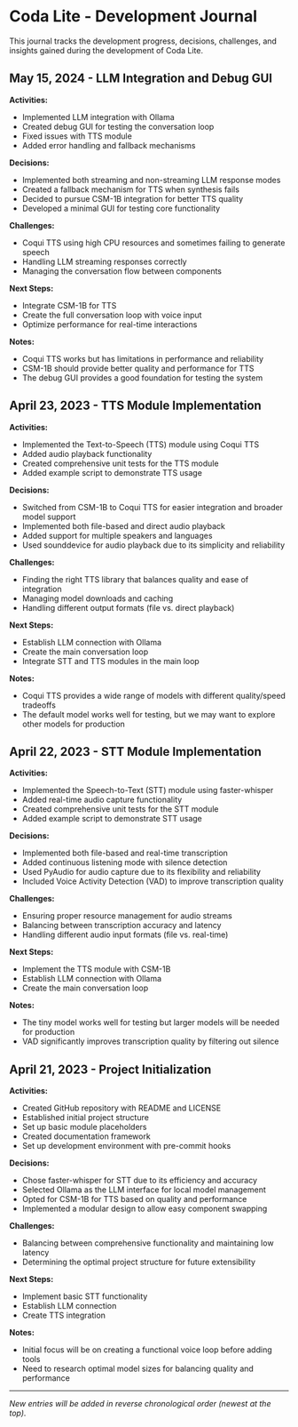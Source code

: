 # Coda Lite - Development Journal

This journal tracks the development progress, decisions, challenges, and insights gained during the development of Coda Lite.

## May 15, 2024 - LLM Integration and Debug GUI

**Activities:**
- Implemented LLM integration with Ollama
- Created debug GUI for testing the conversation loop
- Fixed issues with TTS module
- Added error handling and fallback mechanisms

**Decisions:**
- Implemented both streaming and non-streaming LLM response modes
- Created a fallback mechanism for TTS when synthesis fails
- Decided to pursue CSM-1B integration for better TTS quality
- Developed a minimal GUI for testing core functionality

**Challenges:**
- Coqui TTS using high CPU resources and sometimes failing to generate speech
- Handling LLM streaming responses correctly
- Managing the conversation flow between components

**Next Steps:**
- Integrate CSM-1B for TTS
- Create the full conversation loop with voice input
- Optimize performance for real-time interactions

**Notes:**
- Coqui TTS works but has limitations in performance and reliability
- CSM-1B should provide better quality and performance for TTS
- The debug GUI provides a good foundation for testing the system

## April 23, 2023 - TTS Module Implementation

**Activities:**
- Implemented the Text-to-Speech (TTS) module using Coqui TTS
- Added audio playback functionality
- Created comprehensive unit tests for the TTS module
- Added example script to demonstrate TTS usage

**Decisions:**
- Switched from CSM-1B to Coqui TTS for easier integration and broader model support
- Implemented both file-based and direct audio playback
- Added support for multiple speakers and languages
- Used sounddevice for audio playback due to its simplicity and reliability

**Challenges:**
- Finding the right TTS library that balances quality and ease of integration
- Managing model downloads and caching
- Handling different output formats (file vs. direct playback)

**Next Steps:**
- Establish LLM connection with Ollama
- Create the main conversation loop
- Integrate STT and TTS modules in the main loop

**Notes:**
- Coqui TTS provides a wide range of models with different quality/speed tradeoffs
- The default model works well for testing, but we may want to explore other models for production

## April 22, 2023 - STT Module Implementation

**Activities:**
- Implemented the Speech-to-Text (STT) module using faster-whisper
- Added real-time audio capture functionality
- Created comprehensive unit tests for the STT module
- Added example script to demonstrate STT usage

**Decisions:**
- Implemented both file-based and real-time transcription
- Added continuous listening mode with silence detection
- Used PyAudio for audio capture due to its flexibility and reliability
- Included Voice Activity Detection (VAD) to improve transcription quality

**Challenges:**
- Ensuring proper resource management for audio streams
- Balancing between transcription accuracy and latency
- Handling different audio input formats (file vs. real-time)

**Next Steps:**
- Implement the TTS module with CSM-1B
- Establish LLM connection with Ollama
- Create the main conversation loop

**Notes:**
- The tiny model works well for testing but larger models will be needed for production
- VAD significantly improves transcription quality by filtering out silence

## April 21, 2023 - Project Initialization

**Activities:**
- Created GitHub repository with README and LICENSE
- Established initial project structure
- Set up basic module placeholders
- Created documentation framework
- Set up development environment with pre-commit hooks

**Decisions:**
- Chose faster-whisper for STT due to its efficiency and accuracy
- Selected Ollama as the LLM interface for local model management
- Opted for CSM-1B for TTS based on quality and performance
- Implemented a modular design to allow easy component swapping

**Challenges:**
- Balancing between comprehensive functionality and maintaining low latency
- Determining the optimal project structure for future extensibility

**Next Steps:**
- Implement basic STT functionality
- Establish LLM connection
- Create TTS integration

**Notes:**
- Initial focus will be on creating a functional voice loop before adding tools
- Need to research optimal model sizes for balancing quality and performance

---

*New entries will be added in reverse chronological order (newest at the top).*
